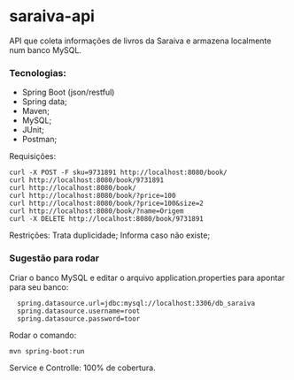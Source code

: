 # saraiva-api
API que coleta informações de livros da Saraiva e armazena localmente num banco MySQL.

### Tecnologias:
* Spring Boot (json/restful) 
* Spring data;
* Maven;
* MySQL;
* JUnit;
* Postman;

Requisições:
```
curl -X POST -F sku=9731891 http://localhost:8080/book/
curl http://localhost:8080/book/9731891
curl http://localhost:8080/book/
curl http://localhost:8080/book/?price=100
curl http://localhost:8080/book/?price=100&size=2
curl http://localhost:8080/book/?name=Origem
curl -X DELETE http://localhost:8080/book/9731891
```

Restrições:
Trata duplicidade;
Informa caso não existe;

### Sugestão para rodar
Criar o banco MySQL e editar o arquivo application.properties para apontar para seu banco:
```
  spring.datasource.url=jdbc:mysql://localhost:3306/db_saraiva
  spring.datasource.username=root
  spring.datasource.password=toor
```
Rodar o comando: 
```
mvn spring-boot:run
```
Service e Controlle: 100% de cobertura.
